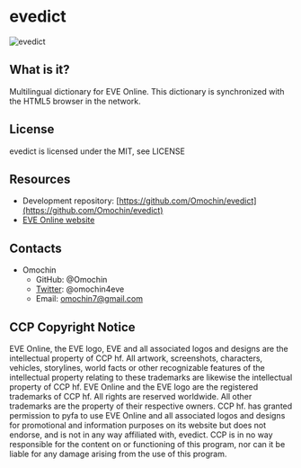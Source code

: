 # evedict
![evedict](https://cloud.githubusercontent.com/assets/20231880/25220335/6965a1ee-25ec-11e7-9947-dc7ee223439b.jpg)

## What is it?
Multilingual dictionary for EVE Online. This dictionary is synchronized with the HTML5 browser in the network.

## License
evedict is licensed under the MIT, see LICENSE

## Resources
* Development repository: [https://github.com/Omochin/evedict](https://github.com/Omochin/evedict)
* [EVE Online website](http://www.eveonline.com/)

## Contacts
* Omochin
    * GitHub: @Omochin
    * [Twitter](https://twitter.com/omochin4eve): @omochin4eve
    * Email: omochin7@gmail.com
    
## CCP Copyright Notice
EVE Online, the EVE logo, EVE and all associated logos and designs are the intellectual property of CCP hf. All artwork, screenshots, characters, vehicles, storylines, world facts or other recognizable features of the intellectual property relating to these trademarks are likewise the intellectual property of CCP hf. EVE Online and the EVE logo are the registered trademarks of CCP hf. All rights are reserved worldwide. All other trademarks are the property of their respective owners. CCP hf. has granted permission to pyfa to use EVE Online and all associated logos and designs for promotional and information purposes on its website but does not endorse, and is not in any way affiliated with, evedict. CCP is in no way responsible for the content on or functioning of this program, nor can it be liable for any damage arising from the use of this program.
